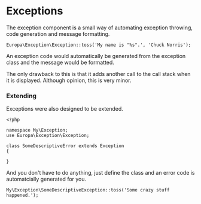 Exceptions
==========

The exception component is a small way of automating exception throwing, code generation and message formatting.

    Europa\Exception\Exception::toss('My name is "%s".', 'Chuck Norris');

An exception code would automatically be generated from the exception class and the message would be formatted.

The only drawback to this is that it adds another call to the call stack when it is displayed. Although opinion, this is very minor.

### Extending

Exceptions were also designed to be extended.

    <?php
    
    namespace My\Exception;
    use Europa\Exception\Exception;
    
    class SomeDescriptiveError extends Exception
    {
        
    }

And you don't have to do anything, just define the class and an error code is automatcially generated for you.

    My\Exception\SomeDescriptiveException::toss('Some crazy stuff happened.');
